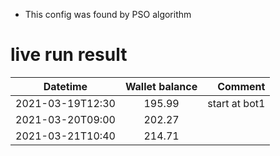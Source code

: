 * This config was found by PSO algorithm
# live run result
|    Datetime      | Wallet balance |      Comment     |
|------------------|:--------------:|-----------------:|
| 2021-03-19T12:30 |    195.99       |  start at bot1                |
| 2021-03-20T09:00 |    202.27      |                  |
| 2021-03-21T10:40 |    214.71      |                  |
